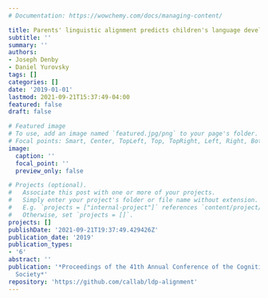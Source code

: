 ```yaml
---
# Documentation: https://wowchemy.com/docs/managing-content/

title: Parents' linguistic alignment predicts children's language development
subtitle: ''
summary: ''
authors:
- Joseph Denby
- Daniel Yurovsky
tags: []
categories: []
date: '2019-01-01'
lastmod: 2021-09-21T15:37:49-04:00
featured: false
draft: false

# Featured image
# To use, add an image named `featured.jpg/png` to your page's folder.
# Focal points: Smart, Center, TopLeft, Top, TopRight, Left, Right, BottomLeft, Bottom, BottomRight.
image:
  caption: ''
  focal_point: ''
  preview_only: false

# Projects (optional).
#   Associate this post with one or more of your projects.
#   Simply enter your project's folder or file name without extension.
#   E.g. `projects = ["internal-project"]` references `content/project/deep-learning/index.md`.
#   Otherwise, set `projects = []`.
projects: []
publishDate: '2021-09-21T19:37:49.429426Z'
publication_date: '2019'
publication_types:
- '6'
abstract: ''
publication: '*Proceedings of the 41th Annual Conference of the Cognitive Science
  Society*'
repository: 'https://github.com/callab/ldp-alignment'
---
```


